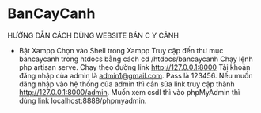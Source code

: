 # BanCayCanh
HƯỚNG DẪN CÁCH DÙNG WEBSITE BÁN C Y CẢNH
- Bật Xampp
Chọn vào Shell trong Xampp
Truy cập đến thư mục bancaycanh trong htdocs bằng cách cd  /htdocs/bancaycanh
Chạy lệnh php artisan serve.
Chạy theo đường link http://127.0.0.1:8000
Tài khoản đăng nhập của admin là admin1@gmail.com. Pass là 123456.
Nếu muốn đăng nhập vào hệ thống của admin thì cần sửa link truy cập thành http://127.0.0.1:8000/admin. 
Muốn xem csdl thì vào phpMyAdmin thì dùng link localhost:8888/phpmyadmin.
